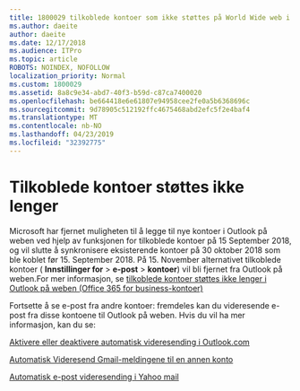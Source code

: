 ```yaml
---
title: 1800029 tilkoblede kontoer som ikke støttes på World Wide web i Outlook
ms.author: daeite
author: daeite
ms.date: 12/17/2018
ms.audience: ITPro
ms.topic: article
ROBOTS: NOINDEX, NOFOLLOW
localization_priority: Normal
ms.custom: 1800029
ms.assetid: 8a8c9e34-abd7-40f3-b59d-c87ca7400020
ms.openlocfilehash: be664418e6e61807e94958cee2fe0a5b6368696c
ms.sourcegitcommit: 9d78905c512192ffc4675468abd2efc5f2e4baf4
ms.translationtype: MT
ms.contentlocale: nb-NO
ms.lasthandoff: 04/23/2019
ms.locfileid: "32392775"
---
```

# <a name="connected-accounts-are-no-longer-supported"></a>Tilkoblede kontoer støttes ikke lenger

Microsoft har fjernet muligheten til å legge til nye kontoer i Outlook på weben ved hjelp av funksjonen for tilkoblede kontoer på 15 September 2018, og vil slutte å synkronisere eksisterende kontoer på 30 oktober 2018 som ble koblet før 15. September 2018. På 15. November alternativet tilkoblede kontoer ( **Innstillinger for** \> **e-post** \> **kontoer**) vil bli fjernet fra Outlook på weben.For mer informasjon, se [tilkoblede kontoer støttes ikke lenger i Outlook på weben (Office 365 for business-kontoer)](https://support.office.com/article/Connected-accounts-is-no-longer-supported-in-Outlook-on-the-web-Office-365-for-business-accounts-5cc526bf-e928-4a99-8b9f-5e089df7d887)
  
Fortsette å se e-post fra andre kontoer: fremdeles kan du videresende e-post fra disse kontoene til Outlook på weben. Hvis du vil ha mer informasjon, kan du se:
  
[Aktivere eller deaktivere automatisk videresending i Outlook.com](https://go.microsoft.com/fwlink/?linkid=2038346)
  
[Automatisk Videresend Gmail-meldingene til en annen konto](https://support.google.com/mail/answer/10957?hl=en)
  
[Automatisk e-post videresending i Yahoo mail](https://help.yahoo.com/kb/SLN22028.mdl?guccounter=1)
  

